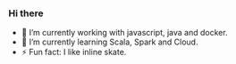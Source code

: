 ### Hi there


- 🔭 I’m currently working with javascript, java and docker. 
- 🌱 I’m currently learning Scala, Spark and Cloud. 
- ⚡ Fun fact: I like inline skate. 
